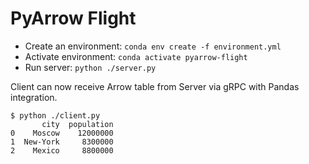 # PyArrow Flight

* Create an environment: `conda env create -f environment.yml`
* Activate environment: `conda activate pyarrow-flight`
* Run server: `python ./server.py`
 
Client can now receive Arrow table from Server via gRPC with Pandas integration. 
```
$ python ./client.py 
       city  population
0    Moscow    12000000
1  New-York     8300000
2    Mexico     8800000
```
